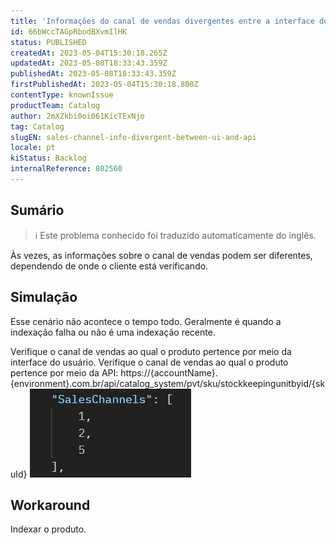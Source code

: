 ```yaml
---
title: 'Informações do canal de vendas divergentes entre a interface do usuário e a API'
id: 66bWccTAGpRbodBXvmIlHK
status: PUBLISHED
createdAt: 2023-05-04T15:30:18.265Z
updatedAt: 2023-05-08T18:33:43.359Z
publishedAt: 2023-05-08T18:33:43.359Z
firstPublishedAt: 2023-05-04T15:30:18.800Z
contentType: knownIssue
productTeam: Catalog
author: 2mXZkbi0oi061KicTExNjo
tag: Catalog
slugEN: sales-channel-info-divergent-between-ui-and-api
locale: pt
kiStatus: Backlog
internalReference: 802560
---
```


## Sumário

>ℹ️ Este problema conhecido foi traduzido automaticamente do inglês.


Às vezes, as informações sobre o canal de vendas podem ser diferentes, dependendo de onde o cliente está verificando.

## Simulação


Esse cenário não acontece o tempo todo. Geralmente é quando a indexação falha ou não é uma indexação recente.

Verifique o canal de vendas ao qual o produto pertence por meio da interface do usuário.
Verifique o canal de vendas ao qual o produto pertence por meio da API:
https://{accountName}.{environment}.com.br/api/catalog_system/pvt/sku/stockkeepingunitbyid/{skuId}
 ![](https://raw.githubusercontent.com/vtexdocs/known-issues/refs/heads/main/docs/pt/known-issues/Catalog/informacoes-do-canal-de-vendas-divergentes-entre-a-interface-do-usuario-e-a-api_1.png)

## Workaround


Indexar o produto.





